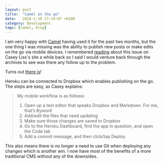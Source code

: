 ```yaml
---
layout: post
title:  "Camel on the go"
date:   2016-1-19 17:14:07 +0100
category: Development
tags: [camel, blog]
---
```


I am very happy with [Camel][cmlgit] having used it for the past two months, but the one thing I was missing was the ability to publish new posts or make edits on the go via mobile devices. I remembered [reading][uncomfortablecamel] about this issue on Casey Liss's site a while back so I said I would venture back through the archives to see was there any follow up to the problem. 

Turns out [there is][solution]!

Heroku can be connected to Dropbox which enables publishing on the go. The steps are easy, as Casey explains:

>My mobile workflow is as follows:
>	1.	Open up a text editor that speaks Dropbox and Markdown. For me, that’s Byword
>	2.	Add/edit the files that need updating
>	3.	Make sure those changes are saved to Dropbox
>	4.	Go to the Heroku Dashboard, find the app in question, and open the Code tab
>	5.	Add a commit message, and then click/tap Deploy

This also means there is no longer a need to use Git when deploying any changes which is another win. I now have most of the benefits of a more traditional CMS without any of the downsides. 

[cmlgit]: https://github.com/cliss/camel
[uncomfortablecamel]: https://www.caseyliss.com/2014/10/6/uncomfortable-riding-this-camel
[solution]: https://www.caseyliss.com/2014/11/19/heroku-adds-dropbox-support
